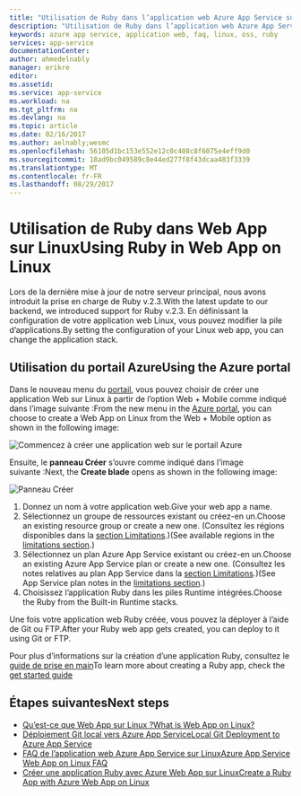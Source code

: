 ```yaml
---
title: "Utilisation de Ruby dans l’application web Azure App Service sur Linux | Microsoft Docs"
description: "Utilisation de Ruby dans l’application web Azure App Service sur Linux."
keywords: azure app service, application web, faq, linux, oss, ruby
services: app-service
documentationCenter: 
author: ahmedelnably
manager: erikre
editor: 
ms.assetid: 
ms.service: app-service
ms.workload: na
ms.tgt_pltfrm: na
ms.devlang: na
ms.topic: article
ms.date: 02/16/2017
ms.author: aelnably;wesmc
ms.openlocfilehash: 56105d1bc153e552e12c0c408c8f6075e4eff9d0
ms.sourcegitcommit: 18ad9bc049589c8e44ed277f8f43dcaa483f3339
ms.translationtype: MT
ms.contentlocale: fr-FR
ms.lasthandoff: 08/29/2017
---
```

# <a name="using-ruby-in-web-app-on-linux"></a><span data-ttu-id="c3fdc-104">Utilisation de Ruby dans Web App sur Linux</span><span class="sxs-lookup"><span data-stu-id="c3fdc-104">Using Ruby in Web App on Linux</span></span> #

<span data-ttu-id="c3fdc-105">Lors de la dernière mise à jour de notre serveur principal, nous avons introduit la prise en charge de Ruby v.2.3.</span><span class="sxs-lookup"><span data-stu-id="c3fdc-105">With the latest update to our backend, we introduced support for Ruby v.2.3.</span></span> <span data-ttu-id="c3fdc-106">En définissant la configuration de votre application web Linux, vous pouvez modifier la pile d’applications.</span><span class="sxs-lookup"><span data-stu-id="c3fdc-106">By setting the configuration of your Linux web app, you can change the application stack.</span></span>

## <a name="using-the-azure-portal"></a><span data-ttu-id="c3fdc-107">Utilisation du portail Azure</span><span class="sxs-lookup"><span data-stu-id="c3fdc-107">Using the Azure portal</span></span> ##

<span data-ttu-id="c3fdc-108">Dans le nouveau menu du [portail](https://portal.azure.com), vous pouvez choisir de créer une application Web sur Linux à partir de l’option Web + Mobile comme indiqué dans l’image suivante :</span><span class="sxs-lookup"><span data-stu-id="c3fdc-108">From the new menu in the [Azure portal](https://portal.azure.com), you can choose to create a Web App on Linux from the Web + Mobile option as shown in the following image:</span></span>

![Commencez à créer une application web sur le portail Azure][1]

<span data-ttu-id="c3fdc-110">Ensuite, le **panneau Créer** s’ouvre comme indiqué dans l’image suivante :</span><span class="sxs-lookup"><span data-stu-id="c3fdc-110">Next, the **Create blade** opens as shown in the following image:</span></span>

![Panneau Créer][2]

1. <span data-ttu-id="c3fdc-112">Donnez un nom à votre application web.</span><span class="sxs-lookup"><span data-stu-id="c3fdc-112">Give your web app a name.</span></span>
2. <span data-ttu-id="c3fdc-113">Sélectionnez un groupe de ressources existant ou créez-en un.</span><span class="sxs-lookup"><span data-stu-id="c3fdc-113">Choose an existing resource group or create a new one.</span></span> <span data-ttu-id="c3fdc-114">(Consultez les régions disponibles dans la [section Limitations](app-service-linux-intro.md).)</span><span class="sxs-lookup"><span data-stu-id="c3fdc-114">(See available regions in the [limitations section](app-service-linux-intro.md).)</span></span>
3. <span data-ttu-id="c3fdc-115">Sélectionnez un plan Azure App Service existant ou créez-en un.</span><span class="sxs-lookup"><span data-stu-id="c3fdc-115">Choose an existing Azure App Service plan or create a new one.</span></span> <span data-ttu-id="c3fdc-116">(Consultez les notes relatives au plan App Service dans la [section Limitations](app-service-linux-intro.md).)</span><span class="sxs-lookup"><span data-stu-id="c3fdc-116">(See App Service plan notes in the [limitations section](app-service-linux-intro.md).)</span></span>
4. <span data-ttu-id="c3fdc-117">Choisissez l’application Ruby dans les piles Runtime intégrées.</span><span class="sxs-lookup"><span data-stu-id="c3fdc-117">Choose the Ruby from the Built-in Runtime stacks.</span></span>

<span data-ttu-id="c3fdc-118">Une fois votre application web Ruby créée, vous pouvez la déployer à l’aide de Git ou FTP.</span><span class="sxs-lookup"><span data-stu-id="c3fdc-118">After your Ruby web app gets created, you can deploy to it using Git or FTP.</span></span>

<span data-ttu-id="c3fdc-119">Pour plus d’informations sur la création d’une application Ruby, consultez le [guide de prise en main](app-service-linux-ruby-get-started.md)</span><span class="sxs-lookup"><span data-stu-id="c3fdc-119">To learn more about creating a Ruby app, check the [get started guide](app-service-linux-ruby-get-started.md)</span></span>

## <a name="next-steps"></a><span data-ttu-id="c3fdc-120">Étapes suivantes</span><span class="sxs-lookup"><span data-stu-id="c3fdc-120">Next steps</span></span>
* [<span data-ttu-id="c3fdc-121">Qu’est-ce que Web App sur Linux ?</span><span class="sxs-lookup"><span data-stu-id="c3fdc-121">What is Web App on Linux?</span></span>](app-service-linux-intro.md)
* [<span data-ttu-id="c3fdc-122">Déploiement Git local vers Azure App Service</span><span class="sxs-lookup"><span data-stu-id="c3fdc-122">Local Git Deployment to Azure App Service</span></span>](app-service-deploy-local-git.md)
* [<span data-ttu-id="c3fdc-123">FAQ de l’application web Azure App Service sur Linux</span><span class="sxs-lookup"><span data-stu-id="c3fdc-123">Azure App Service Web App on Linux FAQ</span></span>](app-service-linux-faq.md)
* [<span data-ttu-id="c3fdc-124">Créer une application Ruby avec Azure Web App sur Linux</span><span class="sxs-lookup"><span data-stu-id="c3fdc-124">Create a Ruby App with Azure Web App on Linux</span></span>](app-service-linux-ruby-get-started.md)

<!--Image references-->
[1]: ./media/app-service-linux-using-ruby/New-Linux.png
[2]: ./media/app-service-linux-using-ruby/Ruby-UX.png